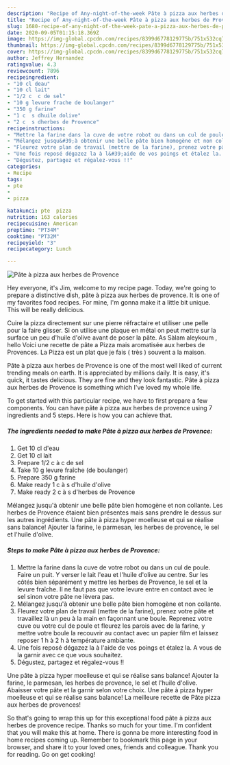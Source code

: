 ```yaml
---
description: "Recipe of Any-night-of-the-week Pâte à pizza aux herbes de Provence"
title: "Recipe of Any-night-of-the-week Pâte à pizza aux herbes de Provence"
slug: 1680-recipe-of-any-night-of-the-week-pate-a-pizza-aux-herbes-de-provence
date: 2020-09-05T01:15:18.369Z
image: https://img-global.cpcdn.com/recipes/8399d6778129775b/751x532cq70/pate-a-pizza-aux-herbes-de-provence-photo-principale-de-la-recette.jpg
thumbnail: https://img-global.cpcdn.com/recipes/8399d6778129775b/751x532cq70/pate-a-pizza-aux-herbes-de-provence-photo-principale-de-la-recette.jpg
cover: https://img-global.cpcdn.com/recipes/8399d6778129775b/751x532cq70/pate-a-pizza-aux-herbes-de-provence-photo-principale-de-la-recette.jpg
author: Jeffrey Hernandez
ratingvalue: 4.3
reviewcount: 7896
recipeingredient:
- "10 cl deau"
- "10 cl lait"
- "1/2 c  c de sel"
- "10 g levure frache de boulanger"
- "350 g farine"
- "1 c  s dhuile dolive"
- "2 c  s dherbes de Provence"
recipeinstructions:
- "Mettre la farine dans la cuve de votre robot ou dans un cul de poule. Faire un puit. Y verser le lait l&#39;eau et l&#39;huile d&#39;olive au centre. Sur les côtés bien séparément y mettre les herbes de Provence, le sel et la levure fraîche. Il ne faut pas que votre levure entre en contact avec le sel sinon votre pâte ne lèvera pas."
- "Mélangez jusqu&#39;à obtenir une belle pâte bien homogène et non collante."
- "Fleurez votre plan de travail (mettre de la farine), prenez votre pâte et travaillez là un peu à la main en façonnant une boule. Reprenez votre cuve ou votre cul de poule et fleurez les parois avec de la farine, y mettre votre boule la recouvrir au contact avec un papier film et laissez reposer 1 h à 2 h à température ambiante."
- "Une fois reposé dégazez la à l&#39;aide de vos poings et étalez la. A vous de la garnir avec ce que vous souhaitez."
- "Dégustez, partagez et régalez-vous !!"
categories:
- Recipe
tags:
- pte
- 
- pizza

katakunci: pte  pizza 
nutrition: 163 calories
recipecuisine: American
preptime: "PT34M"
cooktime: "PT32M"
recipeyield: "3"
recipecategory: Lunch

---
```



![Pâte à pizza aux herbes de Provence](https://img-global.cpcdn.com/recipes/8399d6778129775b/751x532cq70/pate-a-pizza-aux-herbes-de-provence-photo-principale-de-la-recette.jpg)

Hey everyone, it's Jim, welcome to my recipe page. Today, we're going to prepare a distinctive dish, pâte à pizza aux herbes de provence. It is one of my favorites food recipes. For mine, I'm gonna make it a little bit unique. This will be really delicious.

Cuire la pizza directement sur une pierre réfractaire et utiliser une pelle pour la faire glisser. Si on utilise une plaque en métal on peut mettre sur la surface un peu d&#39;huile d&#39;olive avant de poser la pâte. As Sàlam aleykoum , hello Voici une recette de pâte a Pizza mais aromatisée aux herbes de Provences. La Pizza est un plat que je fais ( très ) souvent a la maison.

Pâte à pizza aux herbes de Provence is one of the most well liked of current trending meals on earth. It is appreciated by millions daily. It is easy, it's quick, it tastes delicious. They are fine and they look fantastic. Pâte à pizza aux herbes de Provence is something which I've loved my whole life.


To get started with this particular recipe, we have to first prepare a few components. You can have pâte à pizza aux herbes de provence using 7 ingredients and 5 steps. Here is how you can achieve that.

<!--inarticleads1-->

##### The ingredients needed to make Pâte à pizza aux herbes de Provence:

1. Get 10 cl d&#39;eau
1. Get 10 cl lait
1. Prepare 1/2 c à c de sel
1. Take 10 g levure fraîche (de boulanger)
1. Prepare 350 g farine
1. Make ready 1 c à s d&#39;huile d&#39;olive
1. Make ready 2 c à s d&#39;herbes de Provence


Mélangez jusqu&#39;à obtenir une belle pâte bien homogène et non collante. Les herbes de Provence étaient bien présentes mais sans prendre le dessus sur les autres ingrédients. Une pâte à pizza hyper moelleuse et qui se réalise sans balance! Ajouter la farine, le parmesan, les herbes de provence, le sel et l&#39;huile d&#39;olive. 

<!--inarticleads2-->

##### Steps to make Pâte à pizza aux herbes de Provence:

1. Mettre la farine dans la cuve de votre robot ou dans un cul de poule. Faire un puit. Y verser le lait l&#39;eau et l&#39;huile d&#39;olive au centre. Sur les côtés bien séparément y mettre les herbes de Provence, le sel et la levure fraîche. Il ne faut pas que votre levure entre en contact avec le sel sinon votre pâte ne lèvera pas.
1. Mélangez jusqu&#39;à obtenir une belle pâte bien homogène et non collante.
1. Fleurez votre plan de travail (mettre de la farine), prenez votre pâte et travaillez là un peu à la main en façonnant une boule. Reprenez votre cuve ou votre cul de poule et fleurez les parois avec de la farine, y mettre votre boule la recouvrir au contact avec un papier film et laissez reposer 1 h à 2 h à température ambiante.
1. Une fois reposé dégazez la à l&#39;aide de vos poings et étalez la. A vous de la garnir avec ce que vous souhaitez.
1. Dégustez, partagez et régalez-vous !!


Une pâte à pizza hyper moelleuse et qui se réalise sans balance! Ajouter la farine, le parmesan, les herbes de provence, le sel et l&#39;huile d&#39;olive. Abaisser votre pâte et la garnir selon votre choix. Une pâte à pizza hyper moelleuse et qui se réalise sans balance! La meilleure recette de Pâte pizza aux herbes de provences! 

So that's going to wrap this up for this exceptional food pâte à pizza aux herbes de provence recipe. Thanks so much for your time. I'm confident that you will make this at home. There is gonna be more interesting food in home recipes coming up. Remember to bookmark this page in your browser, and share it to your loved ones, friends and colleague. Thank you for reading. Go on get cooking!
